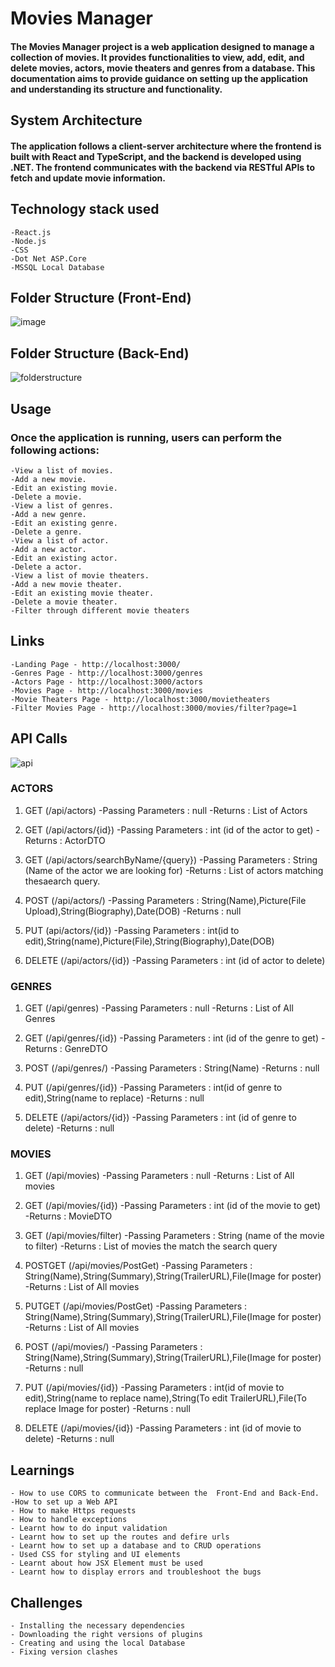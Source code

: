 # 		Movies Manager 
####	The Movies Manager project is a web application designed to manage a collection of movies. It provides functionalities to view, add, edit, and delete movies, actors, movie theaters and genres from a database. This documentation aims to provide guidance on setting up the application and understanding its structure and functionality.
##   System Architecture

#### The application follows a client-server architecture where the frontend is built with React and TypeScript, and the backend is developed using .NET. The frontend communicates with the backend via RESTful APIs to fetch and update movie information.

##   Technology stack used
	-React.js
	-Node.js
	-CSS
	-Dot Net ASP.Core
	-MSSQL Local Database

##   Folder Structure (Front-End)

![image](https://github.com/hitaishmd/training/assets/160744753/ce19a1f7-06b0-453e-ae21-7834a548268a)


##  Folder Structure (Back-End)
 ![folderstructure](https://github.com/hitaishmd/training/assets/160744753/0aac0011-8a26-4165-a738-5e10d37a420e)


##  Usage
###    Once the application is running, users can perform the following actions:
	-View a list of movies.
	-Add a new movie.
	-Edit an existing movie.
	-Delete a movie.
	-View a list of genres.
	-Add a new genre.
	-Edit an existing genre.
	-Delete a genre.
	-View a list of actor.
	-Add a new actor.
	-Edit an existing actor.
	-Delete a actor.
	-View a list of movie theaters.
	-Add a new movie theater.
	-Edit an existing movie theater.
	-Delete a movie theater.
	-Filter through different movie theaters

##  Links
	-Landing Page - http://localhost:3000/
	-Genres Page - http://localhost:3000/genres
	-Actors Page - http://localhost:3000/actors
	-Movies Page - http://localhost:3000/movies
	-Movie Theaters Page - http://localhost:3000/movietheaters
	-Filter Movies Page - http://localhost:3000/movies/filter?page=1
 ## API Calls
![api](https://github.com/hitaishmd/training/assets/160744753/e4340578-c9ba-46a9-8493-e1504ba4209d)
### ACTORS

1) GET  (/api/actors)
	-Passing Parameters : null
	-Returns : List of Actors

2) GET  (/api/actors/{id})
	-Passing Parameters : int (id of the actor to get)
	-Returns : ActorDTO 

3) GET  (/api/actors/searchByName/{query})
	-Passing Parameters : String (Name of the actor we are looking for)
	-Returns : List of actors matching thesaearch query.

4) POST (/api/actors/)
	-Passing Parameters : String(Name),Picture(File Upload),String(Biography),Date(DOB)
	-Returns : null

5) PUT  (api/actors/{id})
	-Passing Parameters : int(id to edit),String(name),Picture(File),String(Biography),Date(DOB)

6) DELETE (/api/actors/{id})
	-Passing Parameters : int (id of actor to delete)

 ### GENRES

1) GET  (/api/genres)
	-Passing Parameters : null
	-Returns : List of All Genres

2) GET  (/api/genres/{id})
	-Passing Parameters : int (id of the genre to get)
	-Returns : GenreDTO 

3) POST (/api/genres/)
	-Passing Parameters : String(Name)
	-Returns : null

4) PUT  (/api/genres/{id})
	-Passing Parameters : int(id of genre to edit),String(name to replace)
	-Returns : null

5) DELETE (/api/actors/{id})
	-Passing Parameters : int (id of genre to delete)
	-Returns : null

 ### MOVIES

1) GET  (/api/movies)
	-Passing Parameters : null
	-Returns : List of All movies

2) GET  (/api/movies/{id})
	-Passing Parameters : int (id of the movie to get)
	-Returns : MovieDTO 

3) GET  (/api/movies/filter)
	-Passing Parameters : String (name of the movie to filter)
	-Returns : List of movies the match the search query 

4) POSTGET  (/api/movies/PostGet)
	-Passing Parameters : String(Name),String(Summary),String(TrailerURL),File(Image for poster)
	-Returns : List of All movies

5) PUTGET  (/api/movies/PostGet)
	-Passing Parameters : String(Name),String(Summary),String(TrailerURL),File(Image for poster)
	-Returns : List of All movies

6) POST (/api/movies/)
	-Passing Parameters : String(Name),String(Summary),String(TrailerURL),File(Image for poster)
	-Returns : null

7) PUT  (/api/movies/{id})
	-Passing Parameters : int(id of movie to edit),String(name to replace name),String(To edit TrailerURL),File(To replace Image for poster)
	-Returns : null

8) DELETE (/api/movies/{id})
	-Passing Parameters : int (id of movie to delete)
	-Returns : null

##  Learnings
	- How to use CORS to communicate between the  Front-End and Back-End.
	-How to set up a Web API
	- How to make Https requests
	- How to handle exceptions
	- Learnt how to do input validation
	- Learnt how to set up the routes and defire urls
	- Learnt how to set up a database and to CRUD operations
	- Used CSS for styling and UI elements
	- Learnt about how JSX Element must be used
	- Learnt how to display errors and troubleshoot the bugs
 
 ##   Challenges
 	- Installing the necessary dependencies
  	- Downloading the right versions of plugins
   	- Creating and using the local Database
	- Fixing version clashes
     
